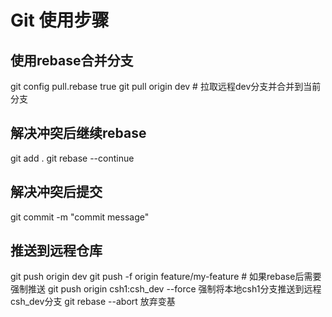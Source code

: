 # Git 使用步骤
## 使用rebase合并分支
git config pull.rebase true 
git pull origin dev # 拉取远程dev分支并合并到当前分支
## 解决冲突后继续rebase
git add .
git rebase --continue
## 解决冲突后提交
git commit -m "commit message"
## 推送到远程仓库
git push origin dev
git push -f origin feature/my-feature  # 如果rebase后需要强制推送
git push origin csh1:csh_dev --force  强制将本地csh1分支推送到远程csh_dev分支
git rebase --abort 放弃变基


